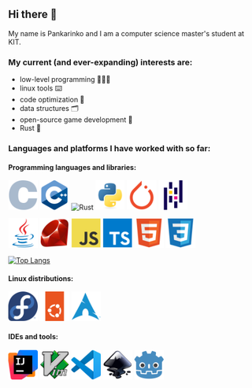 ## Hi there 🍒

<!--
**Pankarinko/Pankarinko** is a ✨ _special_ ✨ repository because its `README.md` (this file) appears on your GitHub profile.

Here are some ideas to get you started:

- 🔭 I’m currently working on ...
- 🌱 I’m currently learning ...
- 👯 I’m looking to collaborate on ...
- 🤔 I’m looking for help with ...
- 💬 Ask me about ...
- 📫 How to reach me: ...
- 😄 Pronouns: ...
- ⚡ Fun fact: ...
-->

My name is Pankarinko and I am a computer science master's student at KIT.
<!--probably specializing in software development and operating sytem design-->

### My current (and ever-expanding) interests are:
- low-level programming 👩🏽‍💻
- linux tools ⌨️
- code optimization 🚄
- data structures 🗂️
- open-source game development 👾
- Rust 🚀
  


### Languages and platforms I have worked with so far:

#### Programming languages and libraries:

<p>
 <img src="https://github.com/devicons/devicon/blob/master/icons/c/c-original.svg" alt="C" width="60" height="60">
 <img src="https://github.com/devicons/devicon/blob/master/icons/cplusplus/cplusplus-original.svg" alt="CPlusPlus" width="60" height="60">
 <img src="https://github.com/rust-lang/rust-artwork/blob/master/logo/rust-logo-128x128.png" alt="Rust" width="60" height="60">
 <img src="https://github.com/devicons/devicon/blob/master/icons/python/python-original.svg" alt="Python" width="60" height="60">
 <img src="https://github.com/devicons/devicon/blob/master/icons/pytorch/pytorch-original.svg" alt="PyTorch" width="60" height="60">
 <img src="https://github.com/devicons/devicon/blob/master/icons/pandas/pandas-original.svg" alt="pandas" width="60" height="60">
</p>
<p>
 <img src="https://github.com/devicons/devicon/blob/master/icons/java/java-original.svg" alt="Java" width="60" height="60">
 <img src="https://github.com/devicons/devicon/blob/master/icons/ruby/ruby-original.svg" alt="Ruby" width="60" height="60">
 <img src="https://github.com/devicons/devicon/blob/master/icons/javascript/javascript-original.svg" alt="JS" width="60" height="60">
 <img src="https://github.com/devicons/devicon/blob/master/icons/typescript/typescript-original.svg" alt="JS" width="60" height="60">
 <img src="https://github.com/devicons/devicon/blob/master/icons/html5/html5-original.svg" alt="html" width="60" height="60">
 <img src="https://github.com/devicons/devicon/blob/master/icons/css3/css3-original.svg" alt="CSS" width="60" height="60">
</p>

[![Top Langs](https://github-readme-stats.vercel.app/api/top-langs/?username=pankarinko&layout=donut&theme=tokyonight&bg_color=60,0F204C64,1B5B8C64,025E6E64&border_color=2192A6)](https://github.com/pankarinko/github-readme-stats)

#### Linux distributions:

<p>
 <img src="https://github.com/devicons/devicon/blob/master/icons/fedora/fedora-original.svg" alt="Fedora" width="60" height="60">
 <img src="https://github.com/devicons/devicon/blob/master/icons/ubuntu/ubuntu-original.svg" alt="Ubuntu" width="60" height="60">
 <img src="https://github.com/devicons/devicon/blob/master/icons/archlinux/archlinux-original.svg" alt="Arch Linux" width="60" height="60">
</p>


#### IDEs and tools:

<p>
 <img src="https://github.com/devicons/devicon/blob/master/icons/intellij/intellij-original.svg" alt="IntelliJ" width="60" height="60">
 <img src="https://github.com/devicons/devicon/blob/master/icons/vim/vim-original.svg" alt="Vim" width="60" height="60">
 <img src="https://github.com/devicons/devicon/blob/master/icons/vscode/vscode-original.svg" alt="VSCode" width="60" height="60">
 <img src="https://github.com/devicons/devicon/blob/master/icons/inkscape/inkscape-original.svg" alt="Inkscape" width="60" height="60">
 <img src="https://github.com/devicons/devicon/blob/master/icons/godot/godot-original.svg" alt="Godot" width="60" height="60">
</p>




